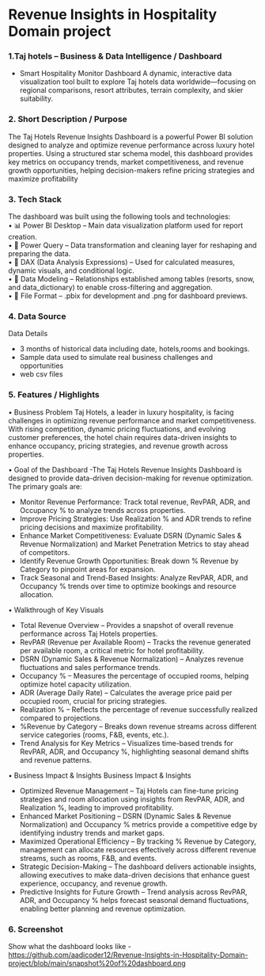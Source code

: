 # Revenue Insights in Hospitality Domain project
### 1.Taj hotels – Business & Data Intelligence / Dashboard 
- Smart Hospitality Monitor Dashboard
A dynamic, interactive data visualization tool built to explore Taj hotels data worldwide—focusing on regional comparisons, resort attributes, terrain complexity, and skier suitability.

### 2.	Short Description / Purpose
The Taj Hotels Revenue Insights Dashboard is a powerful Power BI solution designed to analyze and optimize revenue performance across luxury hotel properties. Using a structured star schema model, this dashboard provides key metrics on occupancy trends, market competitiveness, and revenue growth opportunities, helping decision-makers refine pricing strategies and maximize profitability

### 3.	Tech Stack

The dashboard was built using the following tools and technologies:<br>
•	📊 Power BI Desktop – Main data visualization platform used for report creation.<br>
•	📂 Power Query – Data transformation and cleaning layer for reshaping and preparing the data.<br>
•	🧠 DAX (Data Analysis Expressions) – Used for calculated measures, dynamic visuals, and conditional logic.<br>
•	📝 Data Modeling – Relationships established among tables (resorts, snow, and data_dictionary) to enable cross-filtering and aggregation.<br>
•	📁 File Format – .pbix for development and .png for dashboard previews.

### 4.	Data Source

Data Details
- 3 months of historical data  including date, hotels,rooms and bookings.
- Sample data used to simulate real business challenges and opportunities
- web csv files 
### 5.	Features / Highlights

•	Business Problem
Taj Hotels, a leader in luxury hospitality, is facing challenges in optimizing revenue performance and market competitiveness. With rising competition, dynamic pricing fluctuations, and evolving customer preferences, the hotel chain requires data-driven insights to enhance occupancy, pricing strategies, and revenue growth across properties.

•	Goal of the Dashboard
-The Taj Hotels Revenue Insights Dashboard is designed to provide data-driven decision-making for revenue optimization. The primary goals are:
- Monitor Revenue Performance: Track total revenue, RevPAR, ADR, and Occupancy % to analyze trends across properties.
- Improve Pricing Strategies: Use Realization % and ADR trends to refine pricing decisions and maximize profitability.
- Enhance Market Competitiveness: Evaluate DSRN (Dynamic Sales & Revenue Normalization) and Market Penetration Metrics to stay ahead of competitors.
- Identify Revenue Growth Opportunities: Break down % Revenue by Category to pinpoint areas for expansion.
- Track Seasonal and Trend-Based Insights: Analyze RevPAR, ADR, and Occupancy % trends over time to optimize bookings and resource allocation.

•	Walkthrough of Key Visuals
- Total Revenue Overview – Provides a snapshot of overall revenue performance across Taj Hotels properties.
- RevPAR (Revenue per Available Room) – Tracks the revenue generated per available room, a critical metric for hotel profitability.
- DSRN (Dynamic Sales & Revenue Normalization) – Analyzes revenue fluctuations and sales performance trends.
- Occupancy % – Measures the percentage of occupied rooms, helping optimize hotel capacity utilization.
- ADR (Average Daily Rate) – Calculates the average price paid per occupied room, crucial for pricing strategies.
- Realization % – Reflects the percentage of revenue successfully realized compared to projections.
- %Revenue by Category – Breaks down revenue streams across different service categories (rooms, F&B, events, etc.).
- Trend Analysis for Key Metrics – Visualizes time-based trends for RevPAR, ADR, and Occupancy %, highlighting seasonal demand shifts and revenue patterns.

•	Business Impact & Insights
Business Impact & Insights
- Optimized Revenue Management – Taj Hotels can fine-tune pricing strategies and room allocation using insights from RevPAR, ADR, and Realization %, leading to improved profitability.
- Enhanced Market Positioning – DSRN (Dynamic Sales & Revenue Normalization) and Occupancy % metrics provide a competitive edge by identifying industry trends and market gaps.
- Maximized Operational Efficiency – By tracking % Revenue by Category, management can allocate resources effectively across different revenue streams, such as rooms, F&B, and events.
- Strategic Decision-Making – The dashboard delivers actionable insights, allowing executives to make data-driven decisions that enhance guest experience, occupancy, and revenue growth.
- Predictive Insights for Future Growth – Trend analysis across RevPAR, ADR, and Occupancy % helps forecast seasonal demand fluctuations, enabling better planning and revenue optimization.

### 6.	Screenshot
Show what the dashboard looks like -https://github.com/aadicoder12/Revenue-Insights-in-Hospitality-Domain-project/blob/main/snapshot%20of%20dashboard.png
